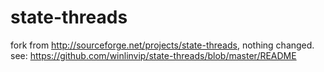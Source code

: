 state-threads
=============

fork from http://sourceforge.net/projects/state-threads, nothing changed.</br>
see: https://github.com/winlinvip/state-threads/blob/master/README
